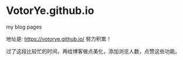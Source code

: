 # VotorYe.github.io
my blog pages

地址是: https://votorye.github.io/
努力积累！

过了这段比较忙的时间，再给博客做点美化，添加浏览人数，点赞这些功能。
